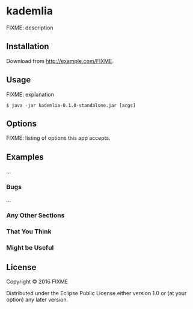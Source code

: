 # kademlia

FIXME: description

## Installation

Download from http://example.com/FIXME.

## Usage

FIXME: explanation

    $ java -jar kademlia-0.1.0-standalone.jar [args]

## Options

FIXME: listing of options this app accepts.

## Examples

...

### Bugs

...

### Any Other Sections
### That You Think
### Might be Useful

## License

Copyright © 2016 FIXME

Distributed under the Eclipse Public License either version 1.0 or (at
your option) any later version.
